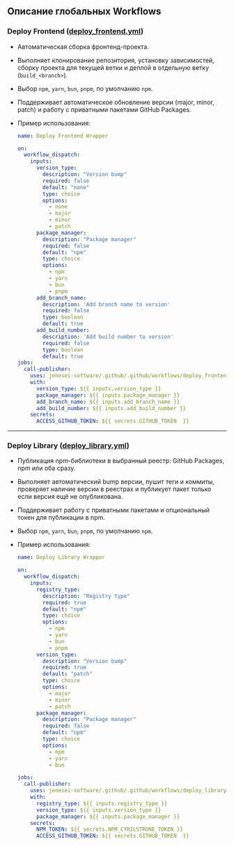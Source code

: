 ## Описание глобальных Workflows

### Deploy Frontend ([deploy_frontend.yml](../.github/workflows/deploy_frontend.yml))

- Автоматическая сборка фронтенд-проекта.
- Выполняет клонирование репозитория, установку зависимостей, сборку проекта для текущей ветки и деплой в отдельную ветку (`build_<branch>`).
- Выбор `npm`, `yarn`, `bun`, `pnpm`, по умолчанию `npm`.
- Поддерживает автоматическое обновление версии (major, minor, patch) и работу с приватными пакетами GitHub Packages.

- Пример использования:

  ```yml
  name: Deploy Frontend Wrapper

  on:
    workflow_dispatch:
      inputs:
        version_type:
          description: "Version bump"
          required: false
          default: "none"
          type: choice
          options:
            - none
            - major
            - minor
            - patch
        package_manager:
          description: "Package manager"
          required: false
          default: "npm"
          type: choice
          options:
            - npm
            - yarn
            - bun
            - pnpm
        add_branch_name:
          description: 'Add branch name to version'
          required: false
          type: boolean
          default: true
        add_build_number:
          description: 'Add build number to version'
          required: false
          type: boolean
          default: true
  jobs:
    call-publisher:
      uses: jenesei-software/.github/.github/workflows/deploy_frontend.yml@main
      with:
        version_type: ${{ inputs.version_type }}
        package_manager: ${{ inputs.package_manager }}
        add_branch_name: ${{ inputs.add_branch_name }}
        add_build_number: ${{ inputs.add_build_number }}
      secrets:
        ACCESS_GITHUB_TOKEN: ${{ secrets.GITHUB_TOKEN  }}
  ```

---

### Deploy Library ([deploy_library.yml](../.github/workflows/deploy_library.yml))

- Публикация npm-библиотеки в выбранный реестр: GitHub Packages, npm или оба сразу.
- Выполняет автоматический bump версии, пушит теги и коммиты, проверяет наличие версии в реестрах и публикует пакет только если версия ещё не опубликована.
- Поддерживает работу с приватными пакетами и опциональный токен для публикации в npm.
- Выбор `npm`, `yarn`, `bun`, `pnpm`, по умолчанию `npm`.
- Пример использования:

  ```yml
  name: Deploy Library Wrapper

  on:
    workflow_dispatch:
      inputs:
        registry_type:
          description: "Registry type"
          required: true
          default: "npm"
          type: choice
          options:
            - npm
            - yarn
            - bun
            - pnpm
        version_type:
          description: "Version bump"
          required: true
          default: "patch"
          type: choice
          options:
            - major
            - minor
            - patch
        package_manager:
          description: "Package manager"
          required: false
          default: "npm"
          type: choice
          options:
            - npm
            - yarn
            - bun

  jobs:
    call-publisher:
      uses: jenesei-software/.github/.github/workflows/deploy_library.yml@main
      with:
        registry_type: ${{ inputs.registry_type }}
        version_type: ${{ inputs.version_type }}
        package_manager: ${{ inputs.package_manager }}
      secrets:
        NPM_TOKEN: ${{ secrets.NPM_CYRILSTRONE_TOKEN }}
        ACCESS_GITHUB_TOKEN: ${{ secrets.GITHUB_TOKEN  }}
  ```
